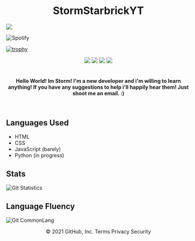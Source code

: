 <h1 align="center">StormStarbrickYT</h1>

![](https://komarev.com/ghpvc/?username=StormStarbrickYT&color=grey&style=plastic)

![Spotify](https://spotify-recently-played-readme.vercel.app/api?user=cb9gqbla906uijped0d3lqzb5)

[![trophy](https://github-profile-trophy.vercel.app/?username=StormStarbrickYT&theme=onedark)](https://github.com/StormStarbrickYT/github-profile-trophy)

<div align="center">
  <a href="https://www.twitch.tv/stormstarbrick"><img src="https://img.shields.io/badge/Twitch-9146FF?style=for-the-badge&logo=twitch&logoColor=white"></a>
  <a href="https://www.javascript.com"><img src="https://img.shields.io/badge/javascript%20-%23323330.svg?style=for-the-badge&logo=javascript"></a>
  <a href="https://www.typescriptlang.org"><img src="https://img.shields.io/badge/typescript-%23007ACC.svg?style=for-the-badge&logo=typescript&logoColor=white"></a>
  <img src="https://img.shields.io/badge/html5%20-%23E34F26.svg?style=for-the-badge&logo=html5&logoColor=white">
</div>
<br>

<!-- Descriptor !-->
<html>
  <h4>
<p align="center">Hello World! Im Storm! I'm a new developer and i'm willing to learn anything! If you have any suggestions to help i'll happily hear them! Just shoot me an email. :)</p>
<br>
  </h4>
</html>


## Languages Used
- HTML
- CSS
- JavaScript (barely)
- Python (in progress)

## Stats
![Git Statistics](https://github-readme-stats.vercel.app/api?username=StormStarbrickYT&show_icons=true&theme=tokyonight&include_all_commits=true&count_private=true&hide_border=true)

## Language Fluency
![Git CommonLang](https://github-readme-stats.vercel.app/api/top-langs/?username=StormStarbrickYT&hide_border=true&layout=compact&theme=tokyonight)

<!-- Licensing -->
<p align="center">
© 2021 GitHub, Inc.
Terms
Privacy
Security
</p>
